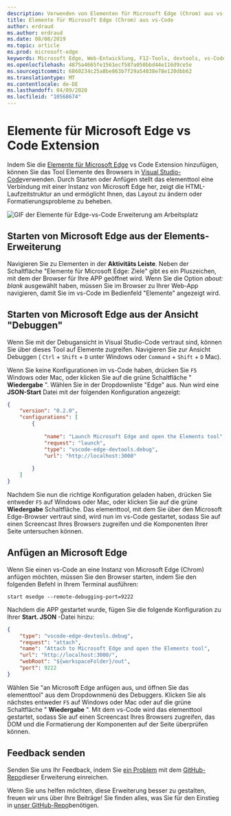 ```yaml
---
description: Verwenden von Elementen für Microsoft Edge (Chrom) aus vs-Code
title: Elemente für Microsoft Edge (Chrom) aus vs-Code
author: erdraud
ms.author: erdraud
ms.date: 08/08/2019
ms.topic: article
ms.prod: microsoft-edge
keywords: Microsoft Edge, Web-Entwicklung, F12-Tools, devtools, vs-Code, Visual Studio-Code, Elemente
ms.openlocfilehash: 4875a4665fe1561ecf587a050bbd44e116d9ce5e
ms.sourcegitcommit: 6860234c25a8be863b7f29a54838e78e120dbb62
ms.translationtype: MT
ms.contentlocale: de-DE
ms.lasthandoff: 04/09/2020
ms.locfileid: "10568674"
---
```

# Elemente für Microsoft Edge vs Code Extension

Indem Sie die [Elemente für Microsoft Edge](https://marketplace.visualstudio.com/items?itemName=ms-edgedevtools.vscode-edge-devtools) vs Code Extension hinzufügen, können Sie das Tool Elemente des Browsers in [Visual Studio-Code](https://code.visualstudio.com/)verwenden. Durch Starten oder Anfügen stellt das elementtool eine Verbindung mit einer Instanz von Microsoft Edge her, zeigt die HTML-Laufzeitstruktur an und ermöglicht Ihnen, das Layout zu ändern oder Formatierungsprobleme zu beheben.

![GIF der Elemente für Edge-vs-Code Erweiterung am Arbeitsplatz](./media/elements-for-edge.gif)

## Starten von Microsoft Edge aus der Elements-Erweiterung 

Navigieren Sie zu Elementen in der **Aktivitäts Leiste**. Neben der Schaltfläche "Elemente für Microsoft Edge: Ziele" gibt es ein Pluszeichen, mit dem der Browser für Ihre APP geöffnet wird. Wenn Sie die Option *about: blank* ausgewählt haben, müssen Sie im Browser zu Ihrer Web-App navigieren, damit Sie im vs-Code im Bedienfeld "Elemente" angezeigt wird.

## Starten von Microsoft Edge aus der Ansicht "Debuggen"

Wenn Sie mit der Debugansicht in Visual Studio-Code vertraut sind, können Sie über dieses Tool auf Elemente zugreifen. Navigieren Sie zur Ansicht Debuggen ( `Ctrl`  +  `Shift`  +  `D` unter Windows oder `Command`  +  `Shift`  +  `D` Mac). 

Wenn Sie keine Konfigurationen im vs-Code haben, drücken Sie `F5` Windows oder Mac, oder klicken Sie auf die grüne Schaltfläche " **Wiedergabe** ". Wählen Sie in der Dropdownliste "Edge" aus. Nun wird eine **JSON-Start** Datei mit der folgenden Konfiguration angezeigt:

```json
{
    "version": "0.2.0",
    "configurations": [
        {
            
            "name": "Launch Microsoft Edge and open the Elements tool",
            "request": "launch",
            "type": "vscode-edge-devtools.debug",
            "url": "http://localhost:3000"
        
        }
    ]
}
```

Nachdem Sie nun die richtige Konfiguration geladen haben, drücken Sie entweder `F5` auf Windows oder Mac, oder klicken Sie auf die grüne **Wiedergabe** Schaltfläche. Das elementtool, mit dem Sie über den Microsoft Edge-Browser vertraut sind, wird nun im vs-Code gestartet, sodass Sie auf einen Screencast Ihres Browsers zugreifen und die Komponenten Ihrer Seite untersuchen können.

## Anfügen an Microsoft Edge
Wenn Sie einen vs-Code an eine Instanz von Microsoft Edge (Chrom) anfügen möchten, müssen Sie den Browser starten, indem Sie den folgenden Befehl in Ihrem Terminal ausführen:

`start msedge --remote-debugging-port=9222`

Nachdem die APP gestartet wurde, fügen Sie die folgende Konfiguration zu Ihrer **Start. JSON** -Datei hinzu:

```json
{
    "type": "vscode-edge-devtools.debug",
    "request": "attach",
    "name": "Attach to Microsoft Edge and open the Elements tool",
    "url": "http://localhost:3000/",
    "webRoot": "${workspaceFolder}/out",
    "port": 9222
}
```

Wählen Sie "an Microsoft Edge anfügen aus, und öffnen Sie das elementtool" aus dem Dropdownmenü des Debuggers. Klicken Sie als nächstes entweder `F5` auf Windows oder Mac oder auf die grüne Schaltfläche " **Wiedergabe** ". Mit dem vs-Code wird das elementtool gestartet, sodass Sie auf einen Screencast Ihres Browsers zugreifen, das DOM und die Formatierung der Komponenten auf der Seite überprüfen können.

## Feedback senden
Senden Sie uns Ihr Feedback, indem Sie [ein Problem](https://github.com/microsoft/vscode-edge-devtools/issues/new) mit dem [GitHub-Repo](https://github.com/microsoft/vscode-edge-devtools)dieser Erweiterung einreichen. 

Wenn Sie uns helfen möchten, diese Erweiterung besser zu gestalten, freuen wir uns über Ihre Beiträge! Sie finden alles, was Sie für den Einstieg in [unser GitHub-Repo](https://github.com/microsoft/vscode-edge-devtools)benötigen.